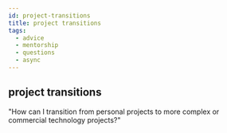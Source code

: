 ```yaml
---
id: project-transitions
title: project transitions
tags:
  - advice
  - mentorship
  - questions
  - async
---
```


## project transitions

"How can I transition from personal projects to more complex or commercial technology projects?"
